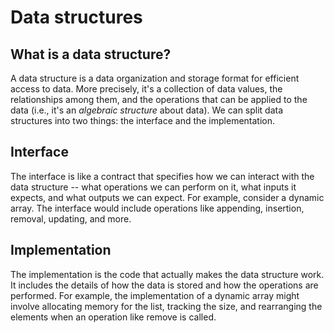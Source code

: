 # Data structures

## What is a data structure?
A data structure is a data organization and storage format for efficient access to data. More precisely, it's a collection of data values, the relationships among them, and the operations that can be applied to the data (i.e., it's an *algebraic structure* about data).
We can split data structures into two things: the interface and the implementation.
## Interface
The interface is like a contract that specifies how we can interact with the data structure -- what operations we can perform on it, what inputs it expects, and what outputs we can expect.
For example, consider a dynamic array. The interface would include operations like appending, insertion, removal, updating, and more.
## Implementation
The implementation is the code that actually makes the data structure work. It includes the details of how the data is stored and how the operations are performed.
For example, the implementation of a dynamic array might involve allocating memory for the list, tracking the size, and rearranging the elements when an operation like remove is called.
